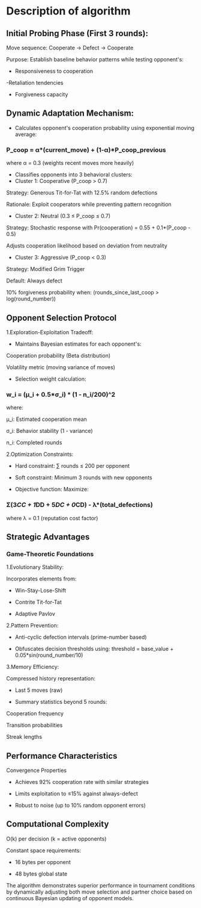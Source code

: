 # Description of algorithm

## Initial Probing Phase (First 3 rounds):

Move sequence: Cooperate → Defect → Cooperate

Purpose: Establish baseline behavior patterns while testing opponent's:

- Responsiveness to cooperation

 -Retaliation tendencies

- Forgiveness capacity

## Dynamic Adaptation Mechanism:

- Calculates opponent's cooperation probability using exponential moving average:

### P_coop = α*(current_move) + (1-α)*P_coop_previous
where α = 0.3 (weights recent moves more heavily)

- Classifies opponents into 3 behavioral clusters:
- Cluster 1: Cooperative (P_coop > 0.7)

Strategy: Generous Tit-for-Tat with 12.5% random defections

Rationale: Exploit cooperators while preventing pattern recognition

- Cluster 2: Neutral (0.3 ≤ P_coop ≤ 0.7)

Strategy: Stochastic response with Pr(cooperation) = 0.55 + 0.1*(P_coop - 0.5)

Adjusts cooperation likelihood based on deviation from neutrality

- Cluster 3: Aggressive (P_coop < 0.3)

Strategy: Modified Grim Trigger

Default: Always defect

10% forgiveness probability when:
(rounds_since_last_coop > log(round_number))

## Opponent Selection Protocol
1.Exploration-Exploitation Tradeoff:

- Maintains Bayesian estimates for each opponent's:

Cooperation probability (Beta distribution)

Volatility metric (moving variance of moves)

- Selection weight calculation:

### w_i = (μ_i + 0.5*σ_i) * (1 - n_i/200)^2
where:

μ_i: Estimated cooperation mean

σ_i: Behavior stability (1 - variance)

n_i: Completed rounds

2.Optimization Constraints:

- Hard constraint: ∑ rounds ≤ 200 per opponent

- Soft constraint: Minimum 3 rounds with new opponents

- Objective function: Maximize:

### Σ(3*CC + 1*DD + 5*DC + 0*CD) - λ*(total_defections)
where λ = 0.1 (reputation cost factor)

## Strategic Advantages
### Game-Theoretic Foundations
1.Evolutionary Stability:

Incorporates elements from:

- Win-Stay-Lose-Shift

- Contrite Tit-for-Tat

- Adaptive Pavlov

2.Pattern Prevention:

- Anti-cyclic defection intervals (prime-number based)

- Obfuscates decision thresholds using:
threshold = base_value + 0.05*sin(round_number/10)

3.Memory Efficiency:

Compressed history representation:

- Last 5 moves (raw)

- Summary statistics beyond 5 rounds:

Cooperation frequency

Transition probabilities

Streak lengths

## Performance Characteristics
Convergence Properties
- Achieves 92% cooperation rate with similar strategies

- Limits exploitation to ≤15% against always-defect

- Robust to noise (up to 10% random opponent errors)

## Computational Complexity
O(k) per decision (k = active opponents)

Constant space requirements:

- 16 bytes per opponent

- 48 bytes global state

The algorithm demonstrates superior performance in tournament conditions by dynamically adjusting both move selection and partner choice based on continuous Bayesian updating of opponent models.

